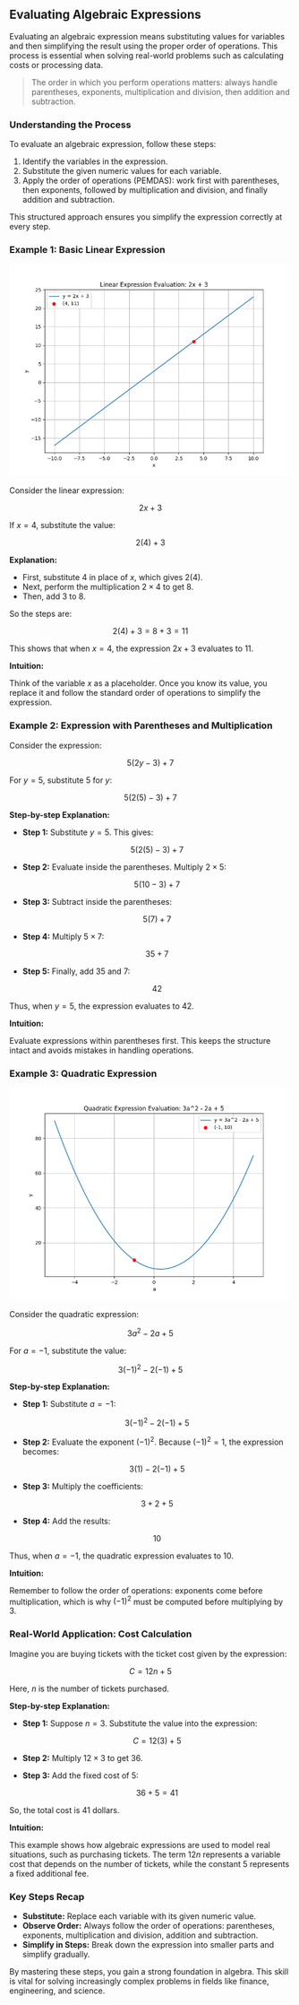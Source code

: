 ## Evaluating Algebraic Expressions

Evaluating an algebraic expression means substituting values for variables and then simplifying the result using the proper order of operations. This process is essential when solving real-world problems such as calculating costs or processing data.

> The order in which you perform operations matters: always handle parentheses, exponents, multiplication and division, then addition and subtraction.

### Understanding the Process

To evaluate an algebraic expression, follow these steps:

1. Identify the variables in the expression.
2. Substitute the given numeric values for each variable.
3. Apply the order of operations (PEMDAS): work first with parentheses, then exponents, followed by multiplication and division, and finally addition and subtraction.

This structured approach ensures you simplify the expression correctly at every step.

### Example 1: Basic Linear Expression

![2D plot showing $y=2x+3$ evaluated at $x=4$.](images/plot_1_01-05-lesson-evaluating-algebraic-expressions.md.png)

Consider the linear expression:

$$
2x + 3
$$

If $x = 4$, substitute the value:

$$
2(4) + 3
$$

**Explanation:**

- First, substitute $4$ in place of $x$, which gives $2(4)$.
- Next, perform the multiplication $2 \times 4$ to get $8$.
- Then, add $3$ to $8$.

So the steps are:

$$
2(4) + 3 = 8 + 3 = 11
$$

This shows that when $x = 4$, the expression $2x + 3$ evaluates to $11$.

**Intuition:**

Think of the variable $x$ as a placeholder. Once you know its value, you replace it and follow the standard order of operations to simplify the expression.

### Example 2: Expression with Parentheses and Multiplication

Consider the expression:

$$
5(2y - 3) + 7
$$

For $y = 5$, substitute $5$ for $y$:

$$
5(2(5) - 3) + 7
$$

**Step-by-step Explanation:**

- **Step 1:** Substitute $y = 5$. This gives:
  
  $$
  5(2(5) - 3) + 7
  $$

- **Step 2:** Evaluate inside the parentheses. Multiply $2 \times 5$:
  
  $$
  5(10 - 3) + 7
  $$

- **Step 3:** Subtract inside the parentheses:
  
  $$
  5(7) + 7
  $$

- **Step 4:** Multiply $5 \times 7$:
  
  $$
  35 + 7
  $$

- **Step 5:** Finally, add $35$ and $7$:
  
  $$
  42
  $$

Thus, when $y = 5$, the expression evaluates to $42$.

**Intuition:**

Evaluate expressions within parentheses first. This keeps the structure intact and avoids mistakes in handling operations.

### Example 3: Quadratic Expression

![2D plot showing $y=3a^2-2a+5$ evaluated at $a=-1$.](images/plot_2_01-05-lesson-evaluating-algebraic-expressions.md.png)

Consider the quadratic expression:

$$
3a^2 - 2a + 5
$$

For $a = -1$, substitute the value:

$$
3(-1)^2 - 2(-1) + 5
$$

**Step-by-step Explanation:**

- **Step 1:** Substitute $a = -1$:
  
  $$
  3(-1)^2 - 2(-1) + 5
  $$

- **Step 2:** Evaluate the exponent $(-1)^2$. Because $(-1)^2 = 1$, the expression becomes:
  
  $$
  3(1) - 2(-1) + 5
  $$

- **Step 3:** Multiply the coefficients:
  
  $$
  3 + 2 + 5
  $$

- **Step 4:** Add the results:
  
  $$
  10
  $$

Thus, when $a = -1$, the quadratic expression evaluates to $10$.

**Intuition:**

Remember to follow the order of operations: exponents come before multiplication, which is why $(-1)^2$ must be computed before multiplying by $3$.

### Real-World Application: Cost Calculation

Imagine you are buying tickets with the ticket cost given by the expression:

$$
C = 12n + 5
$$

Here, $n$ is the number of tickets purchased.

**Step-by-step Explanation:**

- **Step 1:** Suppose $n = 3$. Substitute the value into the expression:
  
  $$
  C = 12(3) + 5
  $$

- **Step 2:** Multiply $12 \times 3$ to get $36$.
- **Step 3:** Add the fixed cost of $5$:
  
  $$
  36 + 5 = 41
  $$

So, the total cost is $41$ dollars.

**Intuition:**

This example shows how algebraic expressions are used to model real situations, such as purchasing tickets. The term $12n$ represents a variable cost that depends on the number of tickets, while the constant $5$ represents a fixed additional fee.

### Key Steps Recap

- **Substitute:** Replace each variable with its given numeric value.
- **Observe Order:** Always follow the order of operations: parentheses, exponents, multiplication and division, addition and subtraction.
- **Simplify in Steps:** Break down the expression into smaller parts and simplify gradually.

By mastering these steps, you gain a strong foundation in algebra. This skill is vital for solving increasingly complex problems in fields like finance, engineering, and science.